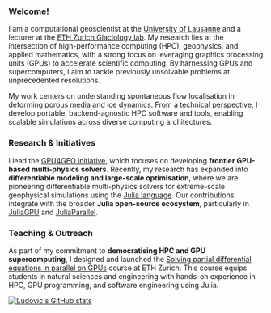 ### Welcome!

I am a computational geoscientist at the [University of Lausanne](https://www.unil.ch/gse/home/menuinst/faculte/english.html) and a lecturer at the [ETH Zurich Glaciology lab](https://vaw.ethz.ch/en/research/glaciology.html). My research lies at the intersection of high-performance computing (HPC), geophysics, and applied mathematics, with a strong focus on leveraging graphics processing units (GPUs) to accelerate scientific computing. By harnessing GPUs and supercomputers, I aim to tackle previously unsolvable problems at unprecedented resolutions.

My work centers on understanding spontaneous flow localisation in deforming porous media and ice dynamics. From a technical perspective, I develop portable, backend-agnostic HPC software and tools, enabling scalable simulations across diverse computing architectures.

### Research & Initiatives

I lead the [GPU4GEO initiative](https://GPU4GEO.org), which focuses on developing **frontier GPU-based multi-physics solvers**. Recently, my research has expanded into **differentiable modeling and large-scale optimisation**, where we are pioneering differentiable multi-physics solvers for extreme-scale geophysical simulations using the [Julia language](https://github.com/JuliaLang/julia/). Our contributions integrate with the broader **Julia open-source ecosystem**, particularly in [JuliaGPU](https://github.com/JuliaGPU) and [JuliaParallel](https://github.com/JuliaParallel).

### Teaching & Outreach

As part of my commitment to **democratising HPC and GPU supercomputing**, I designed and launched the [Solving partial differential equations in parallel on GPUs](https://pde-on-gpu.vaw.ethz.ch) course at ETH Zurich. This course equips students in natural sciences and engineering with hands-on experience in HPC, GPU programming, and software engineering using Julia.

[![Ludovic's GitHub stats](https://github-readme-stats.vercel.app/api?username=luraess)](https://github.com/anuraghazra/github-readme-stats)
